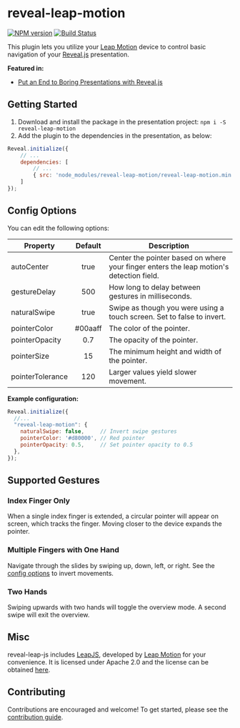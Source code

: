 # reveal-leap-motion

[![NPM version](http://img.shields.io/npm/v/reveal-leap-motion.svg)](https://www.npmjs.org/package/reveal-leap-motion)
[![Build Status](https://travis-ci.org/gneatgeek/reveal-leap-motion.svg?branch=master)](https://travis-ci.org/gneatgeek/reveal-leap-motion)

This plugin lets you utilize your [Leap Motion][1] device to control basic navigation of your [Reveal.js][2] presentation.

__Featured in:__
- [Put an End to Boring Presentations with Reveal.js][3]

## Getting Started
1. Download and install the package in the presentation project: `npm i -S reveal-leap-motion`
1. Add the plugin to the dependencies in the presentation, as below:

```js
Reveal.initialize({
    // ...
    dependencies: [
        // ...
        { src: 'node_modules/reveal-leap-motion/reveal-leap-motion.min.js', async: true }
    ]
});
```

## Config Options
You can edit the following options:

| Property         | Default | Description                                                                             |
|------------------|:-------:|-----------------------------------------------------------------------------------------|
| autoCenter       |   true  | Center the pointer based on where your finger enters the leap motion's detection field. |
| gestureDelay     |   500   | How long to delay between gestures in milliseconds.                                     |
| naturalSwipe     |   true  | Swipe as though you were using a touch screen. Set to false to invert.                  |
| pointerColor     | #00aaff | The color of the pointer.                                                               |
| pointerOpacity   |   0.7   | The opacity of the pointer.                                                             |
| pointerSize      |    15   | The minimum height and width of the pointer.                                            |
| pointerTolerance |   120   | Larger values yield slower movement.                                                    |


__Example configuration:__

```js
Reveal.initialize({
  //...
  "reveal-leap-motion": {
    naturalSwipe: false,     // Invert swipe gestures
    pointerColor: '#d80000', // Red pointer
    pointerOpacity: 0.5,     // Set pointer opacity to 0.5
  },
});
```

## Supported Gestures

### Index Finger Only

When a single index finger is extended, a circular pointer will appear on screen, which tracks the finger. Moving closer to the device expands the pointer.

### Multiple Fingers with One Hand

Navigate through the slides by swiping up, down, left, or right. See the [config options](#config-options) to invert movements.

### Two Hands

Swiping upwards with two hands will toggle the overview mode. A second swipe will exit the overview.

## Misc

reveal-leap-js includes [LeapJS][4], developed by [Leap Motion][1] for your
convenience. It is licensed under Apache 2.0 and the license can be obtained
[here][5].

## Contributing

Contributions are encouraged and welcome! To get started, please see the
[contribution guide](CONTRIBUTING.md).


[1]: https://www.leapmotion.com/
[2]: http://lab.hakim.se/reveal-js/#/
[3]: http://blog.leapmotion.com/featured-platform-put-end-boring-presentations-reveal-js/
[4]: https://github.com/leapmotion/leapjs
[5]: https://github.com/leapmotion/leapjs/blob/master/LICENSE
